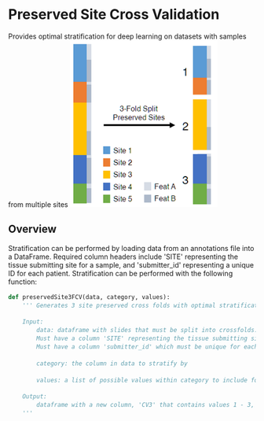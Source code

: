 # Preserved Site Cross Validation
Provides optimal stratification for deep learning on datasets with samples from multiple sites
<img src="https://github.com/fmhoward/PreservedSiteCV/blob/main/PreservedSitesCV.png?raw=true" width="300">
## Overview
Stratification can be performed by loading data from an annotations file into a DataFrame. Required column headers include 'SITE' representing the tissue submitting site for a sample, and 'submitter_id' representing a unique ID for each patient. Stratification can be performed with the following function:
```python
def preservedSite3FCV(data, category, values):
    ''' Generates 3 site preserved cross folds with optimal stratification of category

    Input:
        data: dataframe with slides that must be split into crossfolds.
        Must have a column 'SITE' representing the tissue submitting site
        Must have a column 'submitter_id' which must be unique for each patient

        category: the column in data to stratify by

        values: a list of possible values within category to include for stratification

    Output:
        dataframe with a new column, 'CV3' that contains values 1 - 3, indicating the assigned crossfold
    '''
```
